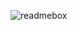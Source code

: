 ![readmebox](https://github.com/angganesia/angganesia/assets/23496701/755e2114-af7e-49ad-bb1b-ce9cbbcc046d)
